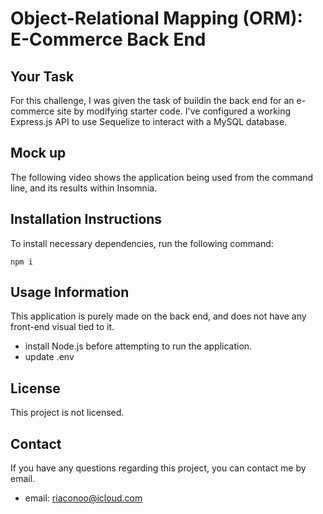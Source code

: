 # Object-Relational Mapping (ORM): E-Commerce Back End

## Your Task

For this challenge, I was given the task of buildin the back end for an e-commerce site by modifying starter code. I've configured a working Express.js API to use Sequelize to interact with a MySQL database.

## Mock up

The following video shows the application being used from the command line, and its results within Insomnia.

## Installation Instructions

To install necessary dependencies, run the following command:

``` 
npm i
```

## Usage Information

This application is purely made on the back end, and does not have any front-end visual tied to it.

- install Node.js before attempting to run the application.
- update .env

## License

This project is not licensed.

## Contact

If you have any questions regarding this project, you can contact me by email.

- email: riaconoo@icloud.com

